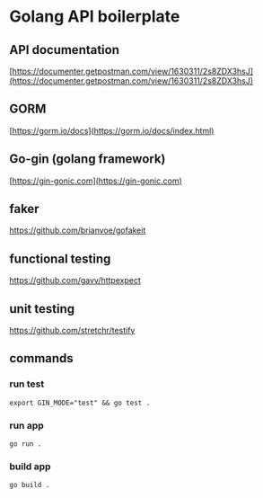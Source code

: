 
# Golang API boilerplate 


## API documentation

[https://documenter.getpostman.com/view/1630311/2s8ZDX3hsJ](https://documenter.getpostman.com/view/1630311/2s8ZDX3hsJ)


## GORM 

[https://gorm.io/docs](https://gorm.io/docs/index.html)


## Go-gin (golang framework)

[https://gin-gonic.com](https://gin-gonic.com)

## faker 

https://github.com/brianvoe/gofakeit

## functional testing 

https://github.com/gavv/httpexpect

## unit testing 

https://github.com/stretchr/testify

## commands 

### run test 

`export GIN_MODE="test" && go test .  `

### run app

`go run .`


### build app 

`go build .`

